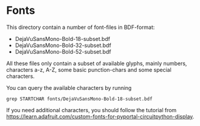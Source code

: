 Fonts
=====

This directory contain a number of font-files in BDF-format:

  - DejaVuSansMono-Bold-18-subset.bdf
  - DejaVuSansMono-Bold-32-subset.bdf
  - DejaVuSansMono-Bold-52-subset.bdf

All these files only contain a subset of available glyphs, mainly
numbers, characters a-z, A-Z, some basic punction-chars and some special
characters.

You can query the available characters by running

    grep STARTCHAR fonts/DejaVuSansMono-Bold-18-subset.bdf

If you need additional characters, you should follow the tutorial from
<https://learn.adafruit.com/custom-fonts-for-pyportal-circuitpython-display>.
